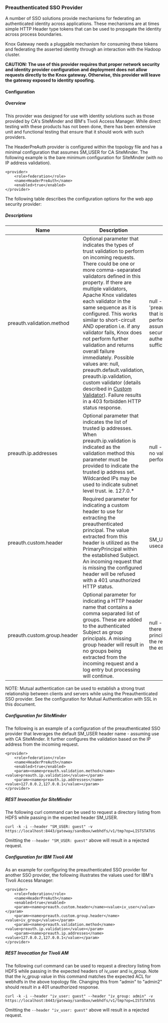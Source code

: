 <!---
   Licensed to the Apache Software Foundation (ASF) under one or more
   contributor license agreements.  See the NOTICE file distributed with
   this work for additional information regarding copyright ownership.
   The ASF licenses this file to You under the Apache License, Version 2.0
   (the "License"); you may not use this file except in compliance with
   the License.  You may obtain a copy of the License at

       https://www.apache.org/licenses/LICENSE-2.0

   Unless required by applicable law or agreed to in writing, software
   distributed under the License is distributed on an "AS IS" BASIS,
   WITHOUT WARRANTIES OR CONDITIONS OF ANY KIND, either express or implied.
   See the License for the specific language governing permissions and
   limitations under the License.
--->

### Preauthenticated SSO Provider ###

A number of SSO solutions provide mechanisms for federating an authenticated identity across applications. These mechanisms are at times simple HTTP Header type tokens that can be used to propagate the identity across process boundaries.

Knox Gateway needs a pluggable mechanism for consuming these tokens and federating the asserted identity through an interaction with the Hadoop cluster. 

**CAUTION: The use of this provider requires that proper network security and identity provider configuration and deployment does not allow requests directly to the Knox gateway. Otherwise, this provider will leave the gateway exposed to identity spoofing.**

#### Configuration ####
##### Overview #####
This provider was designed for use with identity solutions such as those provided by CA's SiteMinder and IBM's Tivoli Access Manager. While direct testing with these products has not been done, there has been extensive unit and functional testing that ensure that it should work with such providers.

The HeaderPreAuth provider is configured within the topology file and has a minimal configuration that assumes SM_USER for CA SiteMinder. The following example is the bare minimum configuration for SiteMinder (with no IP address validation).

    <provider>
        <role>federation</role>
        <name>HeaderPreAuth</name>
        <enabled>true</enabled>
    </provider>

The following table describes the configuration options for the web app security provider:

##### Descriptions #####

Name | Description | Default
---------|-----------|--------
preauth.validation.method   | Optional parameter that indicates the types of trust validation to perform on incoming requests. There could be one or more comma-separated validators defined in this property. If there are multiple validators, Apache Knox validates each validator in the same sequence as it is configured. This works similar to short-circuit AND operation i.e. if any validator fails, Knox does not perform further validation and returns overall failure immediately. Possible values are: null, preauth.default.validation, preauth.ip.validation, custom validator (details described in [Custom Validator](dev-guide.html#Validator)). Failure results in a 403 forbidden HTTP status response.| null - which means 'preauth.default.validation' that is  no validation will be performed and that we are assuming that the network security and external authentication system is sufficient. 
preauth.ip.addresses        | Optional parameter that indicates the list of trusted ip addresses. When preauth.ip.validation is indicated as the validation method this parameter must be provided to indicate the trusted ip address set. Wildcarded IPs may be used to indicate subnet level trust. ie. 127.0.* | null - which means that no validation will be performed.
preauth.custom.header       | Required parameter for indicating a custom header to use for extracting the preauthenticated principal. The value extracted from this header is utilized as the PrimaryPrincipal within the established Subject. An incoming request that is missing the configured header will be refused with a 401 unauthorized HTTP status. | SM_USER for SiteMinder usecase
preauth.custom.group.header | Optional parameter for indicating a HTTP header name that contains a comma separated list of groups. These are added to the authenticated Subject as group principals. A missing group header will result in no groups being extracted from the incoming request and a log entry but processing will continue. | null - which means that there will be no group principals extracted from the request and added to the established Subject.

NOTE: Mutual authentication can be used to establish a strong trust relationship between clients and servers while using the Preauthenticated SSO provider. See the configuration for Mutual Authentication with SSL in this document.

##### Configuration for SiteMinder
The following is an example of a configuration of the preauthenticated SSO provider that leverages the default SM_USER header name - assuming use with CA SiteMinder. It further configures the validation based on the IP address from the incoming request.

    <provider>
        <role>federation</role>
        <name>HeaderPreAuth</name>
        <enabled>true</enabled>
        <param><name>preauth.validation.method</name><value>preauth.ip.validation</value></param>
        <param><name>preauth.ip.addresses</name><value>127.0.0.2,127.0.0.1</value></param>
    </provider>

##### REST Invocation for SiteMinder
The following curl command can be used to request a directory listing from HDFS while passing in the expected header SM_USER.

    curl -k -i --header "SM_USER: guest" -v https://localhost:8443/gateway/sandbox/webhdfs/v1/tmp?op=LISTSTATUS

Omitting the `--header "SM_USER: guest"` above will result in a rejected request.

##### Configuration for IBM Tivoli AM
As an example for configuring the preauthenticated SSO provider for another SSO provider, the following illustrates the values used for IBM's Tivoli Access Manager:

    <provider>
        <role>federation</role>
        <name>HeaderPreAuth</name>
        <enabled>true</enabled>
        <param><name>preauth.custom.header</name><value>iv_user</value></param>
        <param><name>preauth.custom.group.header</name><value>iv_group</value></param>
        <param><name>preauth.validation.method</name><value>preauth.ip.validation</value></param>
        <param><name>preauth.ip.addresses</name><value>127.0.0.2,127.0.0.1</value></param>
    </provider>

##### REST Invocation for Tivoli AM
The following curl command can be used to request a directory listing from HDFS while passing in the expected headers of iv_user and iv_group. Note that the iv_group value in this command matches the expected ACL for webhdfs in the above topology file. Changing this from "admin" to "admin2" should result in a 401 unauthorized response.

    curl -k -i --header "iv_user: guest" --header "iv_group: admin" -v https://localhost:8443/gateway/sandbox/webhdfs/v1/tmp?op=LISTSTATUS

Omitting the `--header "iv_user: guest"` above will result in a rejected request.
